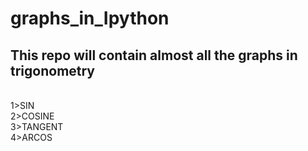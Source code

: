 
<h1>graphs_in_Ipython</h1>

<h2>This repo will contain almost all the graphs in trigonometry</h2>

</hr>
<br>
1>SIN<br>
2>COSINE<br>
3>TANGENT<br>
4>ARCOS<br>
